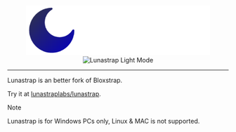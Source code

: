 <div align="center">
  <img src="https://github.com/lunastraplabs/lunastrap/raw/main/Images/Bloxstrap-full-dark.png#gh-dark-mode-only" width="420" alt="Lunastrap Dark Mode">
  <img src="https://github.com/lunastraplabs/lunastrap/raw/main/Images/Bloxstrap-full-light.png#gh-light-mode-only" width="420" alt="Lunastrap Light Mode">
</div>

<div align="center">

</div>

---

Lunastrap is an better fork of Bloxstrap.

Try it at [lunastraplabs/lunastrap](https://github.com/lunastraplabs/lunastrap).

> [!NOTE]
> Lunastrap is for Windows PCs only, Linux & MAC is not supported.
